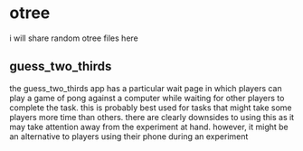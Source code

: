 # otree
i will share random otree files here

## guess_two_thirds
the guess_two_thirds app has a particular wait page in which players can play a game of pong against a computer while waiting for other players to complete the task. this is probably best used for tasks that might take some players more time than others. there are clearly downsides to using this as it may take attention away from the experiment at hand. however, it might be an alternative to players using their phone during an experiment


